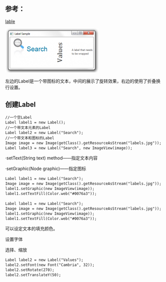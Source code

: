 
## 参考：
[lable](http://www.javafxchina.net/blog/2015/04/doc02_label/)

![](./image/3-2-1-labels-300x141.png)

左边的Label是一个带图标的文本，中间的展示了旋转效果，右边的使用了折叠换行设置。

## 创建Label
```
//一个空Label
Label label1 = new Label();
//一个带文本元素的Label
Label label2 = new Label("Search");
//一个带文本和图标的Label
Image image = new Image(getClass().getResourceAsStream("labels.jpg"));
Label label3 = new Label("Search", new ImageView(image));
```

·setText(String text) method——指定文本内容

·setGraphic(Node graphic)——指定图标

```
Label label1 = new Label("Search");
Image image = new Image(getClass().getResourceAsStream("labels.jpg"));
label1.setGraphic(new ImageView(image));
label1.setTextFill(Color.web("#0076a3"));

Label label1 = new Label("Search");
Image image = new Image(getClass().getResourceAsStream("labels.jpg"));
label1.setGraphic(new ImageView(image));
label1.setTextFill(Color.web("#0076a3"));
```

可以设定文本的填充颜色。

设置字体

选择、缩放
```
Label label2 = new Label("Values");
label2.setFont(new Font("Cambria", 32));
label2.setRotate(270);
label2.setTranslateY(50);
```
